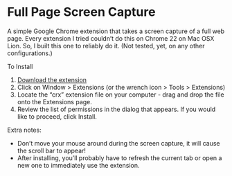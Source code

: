 Full Page Screen Capture
========================

A simple Google Chrome extension that takes a screen capture of a full web page. Every extension I tried couldn’t do this on Chrome 22 on Mac OSX Lion. So, I built this one to reliably do it. (Not tested, yet, on any other configurations.)

To Install

1. [Download the extension](mrcoles.com/media/extras/full-page-screen-capture.crx)
2. Click on Window > Extensions (or the wrench icon > Tools > Extensions)
3. Locate the “crx” extension file on your computer - drag and drop the file onto the Extensions page.
4. Review the list of permissions in the dialog that appears. If you would like to proceed, click Install.

Extra notes:

*   Don’t move your mouse around during the screen capture, it will cause the scroll bar to appear!
*   After installing, you’ll probably have to refresh the current tab or open a new one to immediately use the extension.

